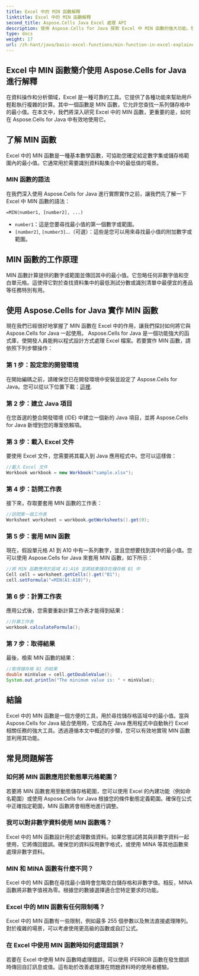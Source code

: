 ```yaml
---
title: Excel 中的 MIN 函數解釋
linktitle: Excel 中的 MIN 函數解釋
second_title: Aspose.Cells Java Excel 處理 API
description: 使用 Aspose.Cells for Java 探索 Excel 中 MIN 函數的強大功能。學會輕鬆找到最小值。
type: docs
weight: 17
url: /zh-hant/java/basic-excel-functions/min-function-in-excel-explained/
---
```


## Excel 中 MIN 函數簡介使用 Aspose.Cells for Java 進行解釋

在資料操作和分析領域，Excel 是一種可靠的工具。它提供了各種功能來幫助用戶輕鬆執行複雜的計算。其中一個函數是 MIN 函數，它允許您查找一系列儲存格中的最小值。在本文中，我們將深入研究 Excel 中的 MIN 函數，更重要的是，如何在 Aspose.Cells for Java 中有效地使用它。

## 了解 MIN 函數

Excel 中的 MIN 函數是一種基本數學函數，可協助您確定給定數字集或儲存格範圍內的最小值。它通常用於需要識別資料點集合中的最低值的場景。

### MIN 函數的語法

在我們深入使用 Aspose.Cells for Java 進行實際實作之前，讓我們先了解一下 Excel 中 MIN 函數的語法：

```
=MIN(number1, [number2], ...)
```

- `number1`：這是您要尋找最小值的第一個數字或範圍。
- `[number2]`, `[number3]`...（可選）：這些是您可以用來尋找最小值的附加數字或範圍。

## MIN 函數的工作原理

MIN 函數計算提供的數字或範圍並傳回其中的最小值。它忽略任何非數字值和空白單元格。這使得它對於查找資料集中的最低測試分數或識別清單中最便宜的產品等任務特別有用。

## 使用 Aspose.Cells for Java 實作 MIN 函數

現在我們已經很好地掌握了 MIN 函數在 Excel 中的作用，讓我們探討如何將它與 Aspose.Cells for Java 一起使用。 Aspose.Cells for Java 是一個功能強大的函式庫，使開發人員能夠以程式設計方式處理 Excel 檔案。若要實作 MIN 函數，請依照下列步驟操作：

### 第 1 步：設定您的開發環境

在開始編碼之前，請確保您已在開發環境中安裝並設定了 Aspose.Cells for Java。您可以從以下位置下載：[這裡](https://releases.aspose.com/cells/java/).

### 第 2 步：建立 Java 項目

在您首選的整合開發環境 (IDE) 中建立一個新的 Java 項目，並將 Aspose.Cells for Java 新增到您的專案依賴項。

### 第 3 步：載入 Excel 文件

要使用 Excel 文件，您需要將其載入到 Java 應用程式中。您可以這樣做：

```java
//載入 Excel 文件
Workbook workbook = new Workbook("sample.xlsx");
```

### 第 4 步：訪問工作表

接下來，存取要套用 MIN 函數的工作表：

```java
//訪問第一個工作表
Worksheet worksheet = workbook.getWorksheets().get(0);
```

### 第 5 步：套用 MIN 函數

現在，假設單元格 A1 到 A10 中有一系列數字，並且您想要找到其中的最小值。您可以使用 Aspose.Cells for Java 來套用 MIN 函數，如下所示：

```java
//將 MIN 函數應用於區域 A1:A10 並將結果儲存在儲存格 B1 中
Cell cell = worksheet.getCells().get("B1");
cell.setFormula("=MIN(A1:A10)");
```

### 第 6 步：計算工作表

應用公式後，您需要重新計算工作表才能得到結果：

```java
//計算工作表
workbook.calculateFormula();
```

### 第 7 步：取得結果

最後，檢索 MIN 函數的結果：

```java
//取得儲存格 B1 的結果
double minValue = cell.getDoubleValue();
System.out.println("The minimum value is: " + minValue);
```

## 結論

Excel 中的 MIN 函數是一個方便的工具，用於尋找儲存格區域中的最小值。當與 Aspose.Cells for Java 結合使用時，它成為在 Java 應用程式中自動執行 Excel 相關任務的強大工具。透過遵循本文中概述的步驟，您可以有效地實現 MIN 函數並利用其功能。

## 常見問題解答

### 如何將 MIN 函數應用於動態單元格範圍？

若要將 MIN 函數套用至動態儲存格範圍，您可以使用 Excel 的內建功能（例如命名範圍）或使用 Aspose.Cells for Java 根據您的條件動態定義範圍。確保在公式中正確指定範圍，MIN 函數將會相應地進行調整。

### 我可以對非數字資料使用 MIN 函數嗎？

Excel 中的 MIN 函數設計用於處理數值資料。如果您嘗試將其與非數字資料一起使用，它將傳回錯誤。確保您的資料採用數字格式，或使用 MINA 等其他函數來處理非數字資料。

### MIN 和 MINA 函數有什麼不同？

Excel 中的 MIN 函數在尋找最小值時會忽略空白儲存格和非數字值。相反，MINA 函數將非數字值視為零。根據您的數據選擇適合您特定要求的功能。

### Excel 中的 MIN 函數有任何限制嗎？

Excel 中的 MIN 函數有一些限制，例如最多 255 個參數以及無法直接處理陣列。對於複雜的場景，可以考慮使用更高級的函數或自訂公式。

### 在 Excel 中使用 MIN 函數時如何處理錯誤？

若要在 Excel 中使用 MIN 函數時處理錯誤，可以使用 IFERROR 函數在發生錯誤時傳回自訂訊息或值。這有助於改善處理潛在問題資料時的使用者體驗。